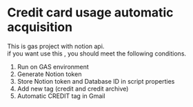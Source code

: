 # Credit card usage automatic acquisition
This is gas project with notion api.   
if you want use this , you should meet the following conditions.

1.  Run on GAS environment
2.  Generate Notion token
3.  Store Notion token and Database ID in script properties
4.  Add new tag (credit and credit archive)
5.  Automatic CREDIT tag in Gmail
